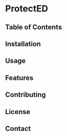# ProtectED
## Table of Contents
## Installation
## Usage
## Features
## Contributing
## License
## Contact
